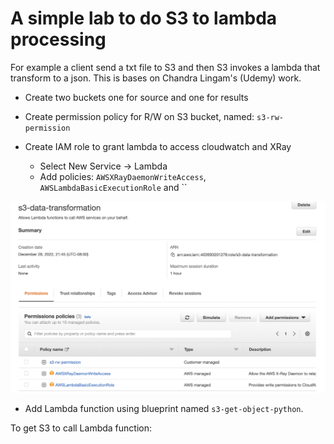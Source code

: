 # A simple lab to do S3 to lambda processing

For example a client send a txt file to S3 and then S3 invokes a lambda that transform to a json. This is bases on Chandra Lingam's (Udemy) work.

* Create two buckets one for source and one for results
* Create permission policy for R/W on S3 bucket, named: `s3-rw-permission `
* Create IAM role to grant lambda to access cloudwatch and XRay

    * Select New Service -> Lambda
    * Add policies: `AWSXRayDaemonWriteAccess`, `AWSLambdaBasicExecutionRole` and ``

![](./s3-role.png)

* Add Lambda function using blueprint named `s3-get-object-python`.

To get S3 to call Lambda function: